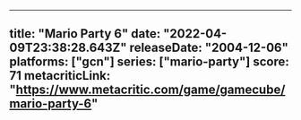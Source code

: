 
---
title: "Mario Party 6"
date: "2022-04-09T23:38:28.643Z"
releaseDate: "2004-12-06"
platforms: ["gcn"]
series: ["mario-party"]
score: 71
metacriticLink: "https://www.metacritic.com/game/gamecube/mario-party-6"
---
